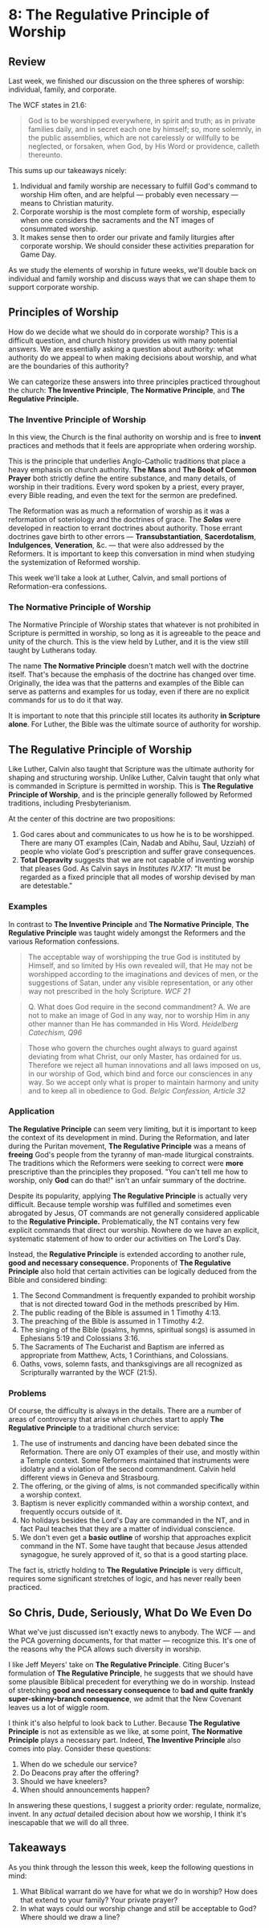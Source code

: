 # 8: The Regulative Principle of Worship

## Review

Last week, we finished our discussion on the three spheres of worship: individual, family, and corporate. 

The WCF states in 21.6:

>God is to be worshipped everywhere, in spirit and truth; as in
private families daily, and in secret each one by himself; so, more solemnly, in the public assemblies, which are not carelessly or willfully to be neglected, or forsaken, when God, by His Word or providence, calleth thereunto.

This sums up our takeaways nicely:

1. Individual and family worship are necessary to fulfill God's command to worship Him often, and are helpful — probably even necessary — means to Christian maturity.
2. Corporate worship is the most complete form of worship, especially when one considers the sacraments and the NT images of consummated worship.
3. It makes sense then to order our private and family liturgies after corporate worship. We should consider these activities preparation for Game Day.

As we study the elements of worship in future weeks, we'll double back on individual and family worship and discuss ways that we can shape them to support corporate worship.

## Principles of Worship

How do we decide what we should do in corporate worship? This is a difficult question, and church history provides us with many potential answers. We are essentially asking a question about authority: what authority do we appeal to when making decisions about worship, and what are the boundaries of this authority?

We can categorize these answers into three principles practiced throughout the church: **The Inventive Principle**, **The Normative Principle**, and **The Regulative Principle.**

### The Inventive Principle of Worship

In this view, the Church is the final authority on worship and is free to **invent** practices and methods that it feels are appropriate when ordering worship.

This is the principle that underlies Anglo-Catholic traditions that place a heavy emphasis on church authority. **The Mass** and **The Book of Common Prayer** both strictly define the entire substance, and many details, of worship in their traditions. Every word spoken by a priest, every prayer, every Bible reading, and even the text for the sermon are predefined. 

The Reformation was as much a reformation of worship as it was a reformation of soteriology and the doctrines of grace. The **_Solas_** were developed in reaction to errant doctrines about authority. Those errant doctrines gave birth to other errors — **Transubstantiation**, **Sacerdotalism**, **Indulgences**, **Veneration**, &c. — that were also addressed by the Reformers. It is important to keep this conversation in mind when studying the systemization of Reformed worship.

This week we'll take a look at Luther, Calvin, and small portions of Reformation-era confessions. 

### The Normative Principle of Worship

The Normative Principle of Worship states that whatever is not prohibited in Scripture is permitted in worship, so long as it is agreeable to the peace and unity of the church. This is the view held by Luther, and it is the view still taught by Lutherans today.

The name **The Normative Principle** doesn't match well with the doctrine itself. That's because the emphasis of the doctrine has changed over time. Originally, the idea was that the patterns and examples of the Bible can serve as patterns and examples for us today, even if there are no explicit commands for us to do it that way.

It is important to note that this principle still locates its authority **in Scripture alone**. For Luther, the Bible was the ultimate source of authority for worship.

## The Regulative Principle of Worship

Like Luther, Calvin also taught that Scripture was the ultimate authority for shaping and structuring worship. Unlike Luther, Calvin taught that only what is commanded in Scripture is permitted in worship. This is **The Regulative Principle of Worship**, and is the principle generally followed by Reformed traditions, including Presbyterianism.

At the center of this doctrine are two propositions:

1. God cares about and communicates to us how he is to be worshipped. There are many OT examples (Cain, Nadab and Abihu, Saul, Uzziah) of people who violate God's prescription and suffer grave consequences.
2. **Total Depravity** suggests that we are not capable of inventing worship that pleases God. As Calvin says in _Institutes IV.X17_: "It must be regarded as a fixed principle that all modes of worship devised by man are detestable."

### Examples

In contrast to **The Inventive Principle** and **The Normative Principle**, **The Regulative Principle** was taught widely amongst the Reformers and the various Reformation confessions.

>The acceptable way of worshipping the true God is instituted by Himself, and so limited by His own revealed will, that He may not be worshipped according to the imaginations and devices of men, or the suggestions of Satan, under any visible representation, or any other way not prescribed in the holy Scripture. _WCF 21_

> Q. What does God require in the second commandment? A. We are not to make an image of God in any way, nor to worship Him in any other manner than He has commanded in His Word. _Heidelberg Catechism, Q96_

>Those who govern the churches ought always to guard against deviating from what Christ, our only Master, has ordained for us. Therefore we reject all human innovations and all laws imposed on us, in our worship of God, which bind and force our consciences in any way. So we accept only what is proper to maintain harmony and unity and to keep all in obedience to God. _Belgic Confession, Article 32_

### Application

**The Regulative Principle** can seem very limiting, but it is important to keep the context of its development in mind. During the Reformation, and later during the Puritan movement, **The Regulative Principle** was a means of **freeing** God's people from the tyranny of man-made liturgical constraints. The traditions which the Reformers were seeking to correct were **more** prescriptive than the principles they proposed. "You can't tell me how to worship, only **God** can do that!" isn't an unfair summary of the doctrine. 

Despite its popularity, applying **The Regulative Principle** is actually very difficult. Because temple worship was fulfilled and sometimes even abrogated by Jesus, OT commands are not generally considered applicable to the **Regulative Principle.** Problematically, the NT contains very few explicit commands that direct our worship. Nowhere do we have an explicit, systematic statement of how to order our activities on The Lord's Day.

Instead, the **Regulative Principle** is extended according to another rule, **good and necessary consequence.** Proponents of **The Regulative Principle** also hold that certain activities can be logically deduced from the Bible and considered binding:

1. The Second Commandment is frequently expanded to prohibit worship that is not directed toward God in the methods prescribed by Him.
2. The public reading of the Bible is assumed in 1 Timothy 4:13.
3. The preaching of the Bible is assumed in 1 Timothy 4:2.
4. The singing of the Bible (psalms, hymns, spiritual songs) is assumed in Ephesians 5:19 and Colossians 3:16.
5. The Sacraments of The Eucharist and Baptism are inferred as appropriate from Matthew, Acts, 1 Corinthians, and Colossians.
6. Oaths, vows, solemn fasts, and thanksgivings are all recognized as Scripturally warranted by the WCF (21:5).

### Problems

Of course, the difficulty is always in the details. There are a number of areas of controversy that arise when churches start to apply **The Regulative Principle** to a traditional church service:

1. The use of instruments and dancing have been debated since the Reformation. There are only OT examples of their use, and mostly within a Temple context. Some Reformers maintained that instruments were idolatry and a violation of the second commandment. Calvin held different views in Geneva and Strasbourg. 
2. The offering, or the giving of alms, is not commanded specifically within a worship context.
3. Baptism is never explicitly commanded within a worship context, and frequently occurs outside of it.
4. No holidays besides the Lord's Day are commanded in the NT, and in fact Paul teaches that they are a matter of individual conscience.
5. We don't even get a **basic outline** of worship that approaches explicit command in the NT. Some have taught that because Jesus attended synagogue, he surely approved of it, so that is a good starting place.

The fact is, strictly holding to **The Regulative Principle** is very difficult, requires some significant stretches of logic, and has never really been practiced. 

## So Chris, Dude, Seriously, What Do We Even Do

What we've just discussed isn't exactly news to anybody. The WCF — and the PCA governing documents, for that matter — recognize this. It's one of the reasons why the PCA allows such diversity in worship.

I like Jeff Meyers' take on **The Regulative Principle**. Citing Bucer's formulation of **The Regulative Principle**, he suggests that we should have some plausible Biblical precedent for everything we do in worship. Instead of stretching **good and necessary consequence** to **bad and quite frankly super-skinny-branch consequence**, we admit that the New Covenant leaves us a lot of wiggle room. 

I think it's also helpful to look back to Luther. Because **The Regulative Principle** is not as extensible as we like, at some point, **The Normative Principle** plays a necessary part. Indeed, **The Inventive Principle** also comes into play. Consider these questions:

1. When do we schedule our service? 
2. Do Deacons pray after the offering? 
3. Should we have kneelers?
4. When should announcements happen?

In answering these questions, I suggest a priority order: regulate, normalize, invent. In any _actual_ detailed decision about how we worship, I think it's inescapable that we will do all three.

## Takeaways

As you think through the lesson this week, keep the following questions in mind:

1. What Biblical warrant do we have for what we do in worship? How does that extend to your family? Your private prayer?
2. In what ways could our worship change and still be acceptable to God? Where should we draw a line?
